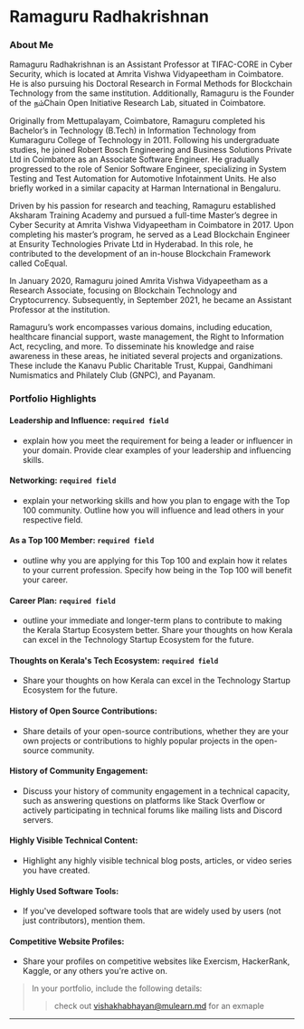 # Ramaguru Radhakrishnan

### About Me

Ramaguru Radhakrishnan is an Assistant Professor at TIFAC-CORE in Cyber Security, which is located at Amrita Vishwa Vidyapeetham in Coimbatore. He is also pursuing his Doctoral Research in Formal Methods for Blockchain Technology from the same institution. Additionally, Ramaguru is the Founder of the நம்Chain Open Initiative Research Lab, situated in Coimbatore.

Originally from Mettupalayam, Coimbatore, Ramaguru completed his Bachelor’s in Technology (B.Tech) in Information Technology from Kumaraguru College of Technology in 2011. Following his undergraduate studies, he joined Robert Bosch Engineering and Business Solutions Private Ltd in Coimbatore as an Associate Software Engineer. He gradually progressed to the role of Senior Software Engineer, specializing in System Testing and Test Automation for Automotive Infotainment Units. He also briefly worked in a similar capacity at Harman International in Bengaluru.

Driven by his passion for research and teaching, Ramaguru established Aksharam Training Academy and pursued a full-time Master’s degree in Cyber Security at Amrita Vishwa Vidyapeetham in Coimbatore in 2017. Upon completing his master’s program, he served as a Lead Blockchain Engineer at Ensurity Technologies Private Ltd in Hyderabad. In this role, he contributed to the development of an in-house Blockchain Framework called CoEqual.

In January 2020, Ramaguru joined Amrita Vishwa Vidyapeetham as a Research Associate, focusing on Blockchain Technology and Cryptocurrency. Subsequently, in September 2021, he became an Assistant Professor at the institution.

Ramaguru’s work encompasses various domains, including education, healthcare financial support, waste management, the Right to Information Act, recycling, and more. To disseminate his knowledge and raise awareness in these areas, he initiated several projects and organizations. These include the Kanavu Public Charitable Trust, Kuppai, Gandhimani Numismatics and Philately Club (GNPC), and Payanam.


### Portfolio Highlights



#### Leadership and Influence: `required field`

- explain how you meet the requirement for being a leader or influencer in your domain. Provide clear examples of your leadership and influencing skills.

#### Networking: `required field`

- explain your networking skills and how you plan to engage with the Top 100 community. Outline how you will influence and lead others in your respective field.

#### As a Top 100 Member: `required field`

- outline why you are applying for this Top 100 and explain how it relates to your current profession. Specify how being in the Top 100 will benefit your career.

#### Career Plan: `required field`

- outline your immediate and longer-term plans to contribute to making the Kerala Startup Ecosystem better. Share your thoughts on how Kerala can excel in the Technology Startup Ecosystem for the future.

#### Thoughts on Kerala's Tech Ecosystem: `required field`

- Share your thoughts on how Kerala can excel in the Technology Startup Ecosystem for the future.

#### History of Open Source Contributions:

- Share details of your open-source contributions, whether they are your own projects or contributions to highly popular projects in the open-source community.

#### History of Community Engagement:

-  Discuss your history of community engagement in a technical capacity, such as answering questions on platforms like Stack Overflow or actively participating in technical forums like mailing lists and Discord servers.

#### Highly Visible Technical Content:

- Highlight any highly visible technical blog posts, articles, or video series you have created.

#### Highly Used Software Tools:

- If you've developed software tools that are widely used by users (not just contributors), mention them.

#### Competitive Website Profiles:

- Share your profiles on competitive websites like Exercism, HackerRank, Kaggle, or any others you're active on.



> In your portfolio, include the following details:
>> check out [vishakhabhayan@mulearn.md](./profile/vishakhabhayan@mulearn.md) for an exmaple

---

